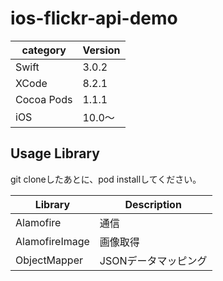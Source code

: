 # ios-flickr-api-demo

|category | Version| 
|---|---|
| Swift | 3.0.2 |
| XCode | 8.2.1 |
| Cocoa Pods | 1.1.1 |
| iOS | 10.0〜 |

## Usage Library
git cloneしたあとに、pod installしてください。

| Library | Description |
|---|---|
| Alamofire | 通信 |
| AlamofireImage | 画像取得 |
| ObjectMapper | JSONデータマッピング |
